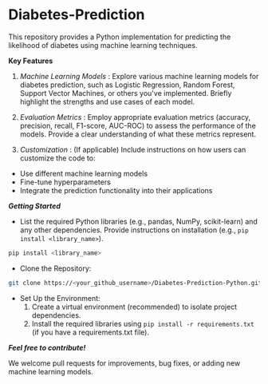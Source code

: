# Diabetes-Prediction

This repository provides a Python implementation for predicting the likelihood of diabetes using machine learning techniques. 

**Key Features**

1. _Machine Learning Models_ : Explore various machine learning models for diabetes prediction, such as Logistic Regression, Random Forest, Support Vector Machines, or others you've implemented. Briefly highlight the strengths and use cases of each model.

2. _Evaluation Metrics_ : Employ appropriate evaluation metrics (accuracy, precision, recall, F1-score, AUC-ROC) to assess the performance of the models. Provide a clear understanding of what these metrics represent.

3. _Customization_ : (If applicable) Include instructions on how users can customize the code to:
  * Use different machine learning models
  * Fine-tune hyperparameters
  * Integrate the prediction functionality into their applications


**_Getting Started_**

 - List the required Python libraries (e.g., pandas, NumPy, scikit-learn) and any other dependencies. Provide instructions on installation (e.g., ```pip install <library_name>```).
 ```bash
pip install <library_name>
```

- Clone the Repository:
```bash
git clone https://<your_github_username>/Diabetes-Prediction-Python.git
```

- Set Up the Environment:
  1. Create a virtual environment (recommended) to isolate project dependencies.
  2. Install the required libraries using ```pip install -r requirements.txt``` (if you have a requirements.txt file).  





**_Feel free to contribute!_**

We welcome pull requests for improvements, bug fixes, or adding new machine learning models.
